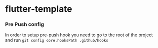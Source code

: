 # flutter-template

### Pre Push config

In order to setup pre-push hook you need to go to the root of the project and run `git config core.hooksPath .github/hooks`
